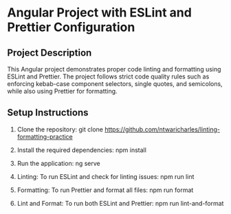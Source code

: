 # Angular Project with ESLint and Prettier Configuration

## Project Description
This Angular project demonstrates proper code linting and formatting using ESLint and Prettier. The project follows strict code quality rules such as enforcing kebab-case component selectors, single quotes, and semicolons, while also using Prettier for formatting.

## Setup Instructions
1. Clone the repository:
   git clone <https://github.com/ntwaricharles/linting-formatting-practice>

2.  Install the required dependencies:
    npm install

3.  Run the application:
    ng serve

4.  Linting: To run ESLint and check for linting issues:
    npm run lint
5.  Formatting: To run Prettier and format all files:
    npm run format

6.  Lint and Format: To run both ESLint and Prettier:
    npm run lint-and-format